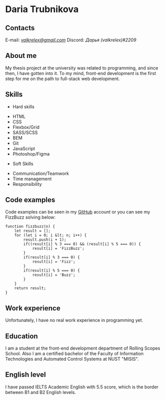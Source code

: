 # Daria Trubnikova
## Contacts

E-mail: *valkrelex@gmail.com*
Discord: *Дарья (valkrelex)#2209*

## About me

My thesis project at the university was related to programming, 
and since then, I have gotten into it. To my mind, front-end development 
is the first step for me on the path to full-stack web development.

## Skills
* Hard skills
+ HTML
+ CSS
+ Flexbox/Grid
+ SASS/SCSS
+ BEM
+ Git
+ JavaScript
+ Photoshop/Figma

* Soft Skills
+ Communication/Teamwork
+ Time management
+ Responsibility

## Code examples

Code examples can be seen in my [GitHub](https://github.com/valkrelex) account or you can see my FizzBuzz solving below:

```
function fizzbuzz(n) {
    let result = [];
    for (let i = 0; i &lt; n; i++) {
        result.push(i + 1);
        if((result[i] % 3 === 0) && (result[i] % 5 === 0)) {
            result[i] = 'FizzBuzz';
        }
        if(result[i] % 3 === 0) {
            result[i] = 'Fizz';
        }
        if(result[i] % 5 === 0) {
            result[i] = 'Buzz';
        }
    }
    return result;
}
```
## Work experience

Unfortunately, I have no real work experience in programming yet.

## Education

I am a student at the front-end development department of Rolling Scopes School.
Also I am a certified bachelor of the Faculty of Information Technologies and 
Automated Control Systems at NUST "MISIS".

## English level

I have passed IELTS Academic English with 5.5 score, which is the border between B1 and B2 English levels. 